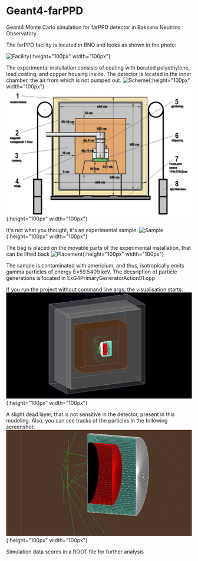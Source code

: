 # Geant4-farPPD
Geant4 Monte Carlo simulation for farPPD detector in Baksano Neutrino Observatory


The farPPD facility is located in BNO and looks as shown in the photo:

![Facility](https://github.com/artem-phys/Geant4-farPPD/raw/master/Photos/Facility.jpg){:height="100px" width="100px"}

The experimental installation consists of coating with borated polyethylene, lead coating, and copper housing inside. 
The detector is located in the inner chamber, the air from which is not pumped out. 
![Scheme](https://github.com/artem-phys/Geant4-farPPD/raw/master/Photos/Scheme.jpg){:height="100px" width="100px"}
![Scheme precisely](https://github.com/artem-phys/Geant4-farPPD/raw/master/Photos/farPPD_size.jpg){:height="100px" width="100px"}

It's not what you thought, it's an experimental sample:
![Sample](https://github.com/artem-phys/Geant4-farPPD/raw/master/Photos/Sample.jpg){:height="100px" width="100px"}

The bag is placed on the movable parts of the experimental installation, that can be lifted back
![Placement](https://github.com/artem-phys/Geant4-farPPD/raw/master/Photos/Placement.jpg){:height="100px" width="100px"}

The sample is contaminated with americium, and thus, isotropically emits gamma particles of energy E=59.5409 keV. 
The decsription of particle generations is located in ExG4PrimaryGeneratorAction01.cpp

If you run the project without command line args, the visualisation starts:
![Vis](https://github.com/artem-phys/Geant4-farPPD/raw/master/Visualisation/Visualisation.jpg){:height="100px" width="100px"}

A slight dead layer, that is not sensitive in the detector, present in this modeling. Also, you can see tracks of the particles in the following screenshot:
![Tracks](https://github.com/artem-phys/Geant4-farPPD/raw/master/Visualisation/Tracks.jpg){:height="100px" width="100px"}

Simulation data scores in a ROOT file for further analysis

